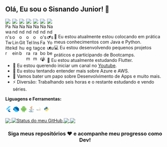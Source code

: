 ## Olá, Eu sou o Sisnando Junior! 👋

<a href="https://twitter.com/nando_junior30">
  <img align="left" alt="Pawan's Twitter" width="22px" src="https://cdn.jsdelivr.net/npm/simple-icons@v3/icons/twitter.svg" />
</a>
<a href="https://www.linkedin.com/in/sisnando-junior-812050b6/">
  <img align="left" alt="Nando Linkdein" width="22px" src="https://cdn.jsdelivr.net/npm/simple-icons@v3/icons/linkedin.svg" />
</a>
<a href="https://github.com/nandodevs">
  <img align="left" alt="Nando Github" width="22px" src="https://cdn.jsdelivr.net/npm/simple-icons@v3/icons/github.svg" />
</a>
<a href="https://t.me/jrnand_o">
  <img align="left" alt="Nando Telegram" width="22px" src="https://cdn.jsdelivr.net/npm/simple-icons@v3/icons/telegram.svg" />
</a>
<a href="https://www.instagram.com/sisnando_dev/">
  <img align="left" alt="Nando Instagram" width="22px" src="https://cdn.jsdelivr.net/npm/simple-icons@v3/icons/instagram.svg" />
</a>
<a href="https://www.facebook.com/sisnandojr29">
  <img align="left" alt="Nando's Facebook" width="22px" src="https://cdn.jsdelivr.net/npm/simple-icons@v3/icons/facebook.svg" />
</a>
<a href="https://www.youtube.com/channel/UCtWB16LKf2F8-Pz-8fBOK_Q?view_as=subscriber">
  <img align="left" alt="Nando's Youtube" width="22px" src="https://cdn.jsdelivr.net/npm/simple-icons@v3/icons/youtube.svg" />
</a>

<br/>
<br/>


- 🔭 Eu estou atualmente estou colocando em prática meus conhecimentos com Java e Python.
- 💻 Eu estou desenvolvendo pequenos projetos práticos e participando de Bootcamps.
- 🌱 Eu estou atualmente estudando Flutter.
- 👯 Eu estou querendo iniciar um canal no [Youtube](https://www.youtube.com/channel/UCtWB16LKf2F8-Pz-8fBOK_Q?view_as=subscriber).
- 🤔 Eu estou tentando entender mais sobre Azure e AWS.
- 💬 Vamos bater um papo sobre Desenvolvimento de Apps e muito mais.
- ⚡ Diversão: Trabalhando seis horas e o restante estudando e vendo séries.

**Liguagens e Ferramentas:**  

<code><img height="20" src="https://raw.githubusercontent.com/github/explore/80688e429a7d4ef2fca1e82350fe8e3517d3494d/topics/flutter/flutter.png"></code>
<code><img height="20" src="https://raw.githubusercontent.com/github/explore/80688e429a7d4ef2fca1e82350fe8e3517d3494d/topics/dart/dart.png"></code>
<code><img height="20" src="https://raw.githubusercontent.com/github/explore/80688e429a7d4ef2fca1e82350fe8e3517d3494d/topics/android/android.png"></code>
<code><img height="20" src="https://raw.githubusercontent.com/github/explore/80688e429a7d4ef2fca1e82350fe8e3517d3494d/topics/java/java.png"></code>
<code><img height="20" src="https://raw.githubusercontent.com/github/explore/80688e429a7d4ef2fca1e82350fe8e3517d3494d/topics/mysql/mysql.png"></code>
<code><img height="20" src="https://raw.githubusercontent.com/github/explore/80688e429a7d4ef2fca1e82350fe8e3517d3494d/topics/python/python.png"></code>    

<a href="https://github.com/nandodevs">
  <img align="center" src="https://github-readme-stats.vercel.app/api/top-langs/?username=nandodevs&theme=dark&hide_langs_below=1" />
</a>
<a href="https://github.com/nandodevs">
 <img align="center" src="https://github-readme-stats.vercel.app/api?username=nandodevs&show_icons=true&theme=dracula&line_height=27" alt="Status do meu GitHub"/>
</a>
<a href="https://github.com/nandodevs/GameNaveEspacialPython">
  <img align="center" src="https://github-readme-stats.vercel.app/api/pin/?username=nandodevs&repo=GameNaveEspacialPython&theme=dark" />
</a>
<a href="https://github.com/nandodevs/family_tree">
  <img align="center" src="https://github-readme-stats.vercel.app/api/pin/?username=nandodevs&repo=family_tree&theme=dark" />
</a>

<div align="center">
  
### Siga meus repositórios ❤️ e acompanhe meu progresso como Dev!

</div>

